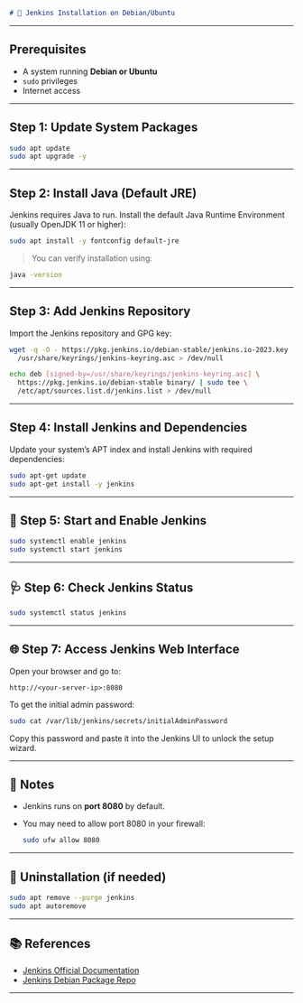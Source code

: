 
````markdown
# 🚀 Jenkins Installation on Debian/Ubuntu

````
---

## Prerequisites

- A system running **Debian or Ubuntu**
- `sudo` privileges
- Internet access

---

## Step 1: Update System Packages

```bash
sudo apt update
sudo apt upgrade -y
```

---

## Step 2: Install Java (Default JRE)

Jenkins requires Java to run. Install the default Java Runtime Environment (usually OpenJDK 11 or higher):

```bash
sudo apt install -y fontconfig default-jre
```

>  You can verify installation using:

```bash
java -version
```

---

## Step 3: Add Jenkins Repository

Import the Jenkins repository and GPG key:

```bash
wget -q -O - https://pkg.jenkins.io/debian-stable/jenkins.io-2023.key | sudo tee \
  /usr/share/keyrings/jenkins-keyring.asc > /dev/null

echo deb [signed-by=/usr/share/keyrings/jenkins-keyring.asc] \
  https://pkg.jenkins.io/debian-stable binary/ | sudo tee \
  /etc/apt/sources.list.d/jenkins.list > /dev/null
```

---

## Step 4: Install Jenkins and Dependencies

Update your system’s APT index and install Jenkins with required dependencies:

```bash
sudo apt-get update
sudo apt-get install -y jenkins
```

---

## 🔧 Step 5: Start and Enable Jenkins

```bash
sudo systemctl enable jenkins
sudo systemctl start jenkins
```

---

## 🩺 Step 6: Check Jenkins Status

```bash
sudo systemctl status jenkins
```

---

## 🌐 Step 7: Access Jenkins Web Interface

Open your browser and go to:

```
http://<your-server-ip>:8080
```

To get the initial admin password:

```bash
sudo cat /var/lib/jenkins/secrets/initialAdminPassword
```

Copy this password and paste it into the Jenkins UI to unlock the setup wizard.

---

## 📌 Notes

* Jenkins runs on **port 8080** by default.
* You may need to allow port 8080 in your firewall:

  ```bash
  sudo ufw allow 8080
  ```

---

## 🧹 Uninstallation (if needed)

```bash
sudo apt remove --purge jenkins
sudo apt autoremove
```

---

## 📚 References

* [Jenkins Official Documentation](https://www.jenkins.io/doc/)
* [Jenkins Debian Package Repo](https://pkg.jenkins.io/debian-stable/)


---

